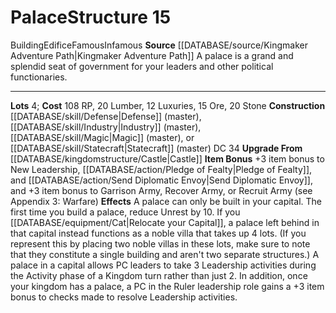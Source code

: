 ﻿---
cost: 108 RP, 20 Lumber, 12 Luxuries, 15 Ore, 20 Stone
id: '45'
level: '15'
name: Palace
rarity: Common
rus_type_level: null
source: '[[DATABASE/source/Kingmaker Adventure Path|Kingmaker Adventure Path]]'
trait:
- '[[DATABASE/trait/Building|Building]]'
- '[[DATABASE/trait/Edifice|Edifice]]'
- '[[DATABASE/trait/Famous|Famous]]'
- '[[DATABASE/trait/Infamous|Infamous]]'
type: Kingdom Structure

---
# Palace<span class="item-type">Structure 15</span>

<span class="item-trait">Building</span><span class="item-trait">Edifice</span><span class="item-trait">Famous</span><span class="item-trait">Infamous</span>
**Source** [[DATABASE/source/Kingmaker Adventure Path|Kingmaker Adventure Path]]
A palace is a grand and splendid seat of government for your leaders and other political functionaries.

---
**Lots** 4; **Cost** 108 RP, 20 Lumber, 12 Luxuries, 15 Ore, 20 Stone
**Construction** [[DATABASE/skill/Defense|Defense]] (master), [[DATABASE/skill/Industry|Industry]] (master), [[DATABASE/skill/Magic|Magic]] (master), or [[DATABASE/skill/Statecraft|Statecraft]] (master) DC 34
**Upgrade From** [[DATABASE/kingdomstructure/Castle|Castle]]
**Item Bonus** +3 item bonus to New Leadership, [[DATABASE/action/Pledge of Fealty|Pledge of Fealty]], and [[DATABASE/action/Send Diplomatic Envoy|Send Diplomatic Envoy]], and +3 item bonus to Garrison Army, Recover Army, or Recruit Army (see Appendix 3: Warfare)
**Effects** A palace can only be built in your capital. The first time you build a palace, reduce Unrest by 10.
 If you [[DATABASE/equipment/Cat|Relocate your Capital]], a palace left behind in that capital instead functions as a noble villa that takes up 4 lots. (If you represent this by placing two noble villas in these lots, make sure to note that they constitute a single building and aren't two separate structures.) 
A palace in a capital allows PC leaders to take 3 Leadership activities during the Activity phase of a Kingdom turn rather than just 2. In addition, once your kingdom has a palace, a PC in the Ruler leadership role gains a +3 item bonus to checks made to resolve Leadership activities.